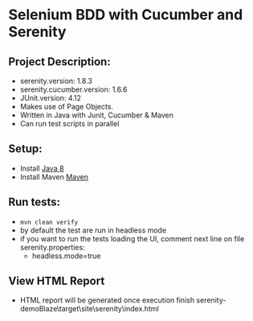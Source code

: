 # Selenium BDD with Cucumber and Serenity

## Project Description:
* serenity.version: 1.8.3
* serenity.cucumber.version: 1.6.6
* JUnit.version: 4.12
* Makes use of Page Objects.
* Written in Java with Junit, Cucumber & Maven
* Can run test scripts in parallel

## Setup:
* Install [Java 8](http://www.oracle.com/technetwork/java/javase/overview/java8-2100321.html)
* Install Maven [Maven](https://maven.apache.org/)


## Run tests:
* `mvn clean verify`
* by default the test are run in headless mode
* if you want to run the tests loading the UI, comment next line on file serenity.properties:
  * headless.mode=true

## View HTML Report
* HTML report will be generated once execution finish serenity-demoBlaze\target\site\serenity\index.html
